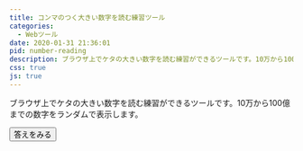 ```yaml
---
title: コンマのつく大きい数字を読む練習ツール
categories:
  - Webツール
date: 2020-01-31 21:36:01
pid: number-reading
description: ブラウザ上でケタの大きい数字を読む練習ができるツールです。10万から100億までの数字をランダムで表示します。
css: true
js: true
---
```


ブラウザ上でケタの大きい数字を読む練習ができるツールです。10万から100億までの数字をランダムで表示します。

<div class="number-display">
    <div id="input__number"></div>
    <div id="input__japanese"></div>
</div>

<div class="controller">
    <button id="generate">答えをみる</button>
</div>
